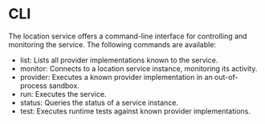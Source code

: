 # CLI

The location service offers a command-line interface for controlling
and monitoring the service. The following commands are available:

 - list: Lists all provider implementations known to the service.
 - monitor: Connects to a location service instance, monitoring its activity.
 - provider: Executes a known provider implementation in an out-of-process sandbox.
 - run: Executes the service.
 - status: Queries the status of a service instance.
 - test: Executes runtime tests against known provider implementations.

